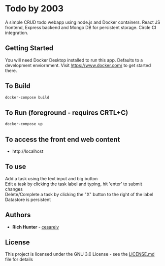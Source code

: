 # Todo by 2003
A simple CRUD todo webapp using node.js and Docker containers. React JS frontend, Express backend and Mongo DB for persistent storage. Circle CI integration.

## Getting Started
You will need Docker Desktop installed to run this app. Defaults to a development enviornment. Visit https://www.docker.com/ to get started there.

## To Build
```bash
docker-compose build
```

## To Run (foreground - requires CRTL+C)
```bash
docker-compose up
```

## To access the front end web content
* http://localhost

## To use
Add a task using the text input and big button
<br>Edit a task by clicking the task label and typing, hit 'enter' to submit changes
<br>Delete/Complete a task by clicking the "X" button to the right of the label
<br>Datastore is persistent

## Authors

* **Rich Hunter** - [cesareiv](https://github.com/cesareiv)

## License

This project is licensed under the GNU 3.0 License - see the [LICENSE.md](LICENSE.md) file for details

